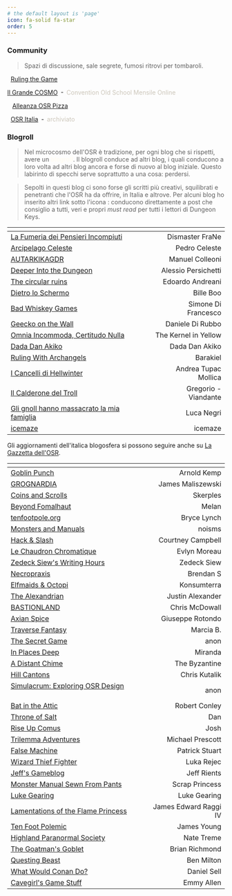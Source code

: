 ```yaml
---
# the default layout is 'page'
icon: fa-solid fa-star
order: 5
---
```


### Community

> Spazi di discussione, sale segrete, fumosi ritrovi per tombaroli.

<i class="fa-brands fa-telegram"></i>&nbsp; [Ruling the Game](https://t.me/osritalia)

<i class="fa-brands fa-discord"></i> [Il Grande COSMO](https://discord.gg/asQPwXPXeB)&ensp;-&ensp;<span style="color:#ccc6ba">Convention Old School Mensile Online</span>

&nbsp;<i class="fa-solid fa-asterisk"></i>&nbsp; [Alleanza OSR Pizza](https://linktr.ee/alleanzaosrpizza)

<i class="fa-brands fa-facebook"></i>&nbsp; [OSR Italia](https://www.facebook.com/groups/osritalia/)&ensp;-&ensp;<span style="color:#ccc6ba">archiviato</span>     

### Blogroll

> Nel microcosmo dell'OSR è tradizione, per ogni blog che si rispetti, avere un <span style="color:#fffcf2">**blogroll**</span>. Il blogroll conduce ad altri blog, i quali conducono a loro volta ad altri blog ancora e forse di nuovo al blog iniziale. Questo labirinto di specchi serve soprattutto a una cosa: perdersi.

> Sepolti in questi blog ci sono forse gli scritti più creativi, squilibrati e penetranti che l'OSR ha da offrire, in Italia e altrove. Per alcuni blog ho inserito altri link sotto l'icona <span style="color:#fffcf2"><i class="fa-solid fa-star"></i></span>: conducono direttamente a post che consiglio a tutti, veri e propri *must read* per tutti i lettori di Dungeon Keys. 

| <i class="fa-solid fa-italic"></i>                                          |  <i class="fa-solid fa-star"></i>        | <i class="fa-solid fa-pen-nib"></i> |
|:----------------------------------------------------------------------------|:----------------------------------------:|----------------------:|
| [La Fumeria dei Pensieri Incompiuti](https://dismastersden.blogspot.com/)   | [<i class="fa-solid fa-link"></i>](https://dismastersden.blogspot.com/2020/11/chiedimi-dellosr.html) [<i class="fa-solid fa-link"></i>](https://dismastersden.blogspot.com/2021/02/chiedimi-della-democrazia-gygaxiana.html) [<i class="fa-solid fa-link"></i>](https://dismastersden.blogspot.com/2021/09/lotfp-non-ha-la-regola-zero.html) | Dismaster FraNe       |
| [Arcipelago Celeste](https://arcipelagoceleste.blogspot.com/)               | [<i class="fa-solid fa-link"></i>](https://arcipelagoceleste.blogspot.com/2022/01/la-rosa-purpurea-di-vaarn.html) | Pedro Celeste         |
| [AUTARKIKAGDR](https://autarkikagdr.blogspot.com/)                          |                                          | Manuel Colleoni       |
| [Deeper Into the Dungeon](https://deeperintothedungeon.wordpress.com/)      | [<i class="fa-solid fa-link"></i>](https://deeperintothedungeon.wordpress.com/2021/04/17/il-sabba-del-ratto-pallido-avventura-per-il-carnevale-bloghereccio-a-tema-festivita/) [<i class="fa-solid fa-link"></i>](https://deeperintothedungeon.wordpress.com/2020/06/25/what-i-like-as-modern-gamer-abour-osr/) | Alessio Persichetti   |
| [The circular ruins](https://thecircularuins.blogspot.com/)                 | [<i class="fa-solid fa-link"></i>](https://thecircularuins.blogspot.com/2019/08/la-grotta-muschiosa.html) [<i class="fa-solid fa-link"></i>](https://thecircularuins.blogspot.com/2019/07/oggetti-e-ricompense.html) | Edoardo Andreani      |
| [Dietro lo Schermo](https://dietroschermo.wordpress.com/)                   | [<i class="fa-solid fa-link"></i>](https://dietroschermo.wordpress.com/le-tavole-del-mio-dd/) | Bille Boo             |
| [Bad Whiskey Games](https://badwhiskeygames.blogspot.com/)                  |                                          | Simone Di Francesco   |
| [Geecko on the Wall](https://www.geeckoonthewall.eu/)                       |                                          | Daniele Di Rubbo      |
| [Omnia Incommoda, Certitudo Nulla](https://oicn.icu/)                       | [<i class="fa-solid fa-link"></i>](https://oicn.icu/2020/guida-di-sopravvivenza-per-nuovi-gm/) [<i class="fa-solid fa-link"></i>](https://oicn.icu/2023/l-astrologo-una-classe-per-rinascimento-2e/) [<i class="fa-solid fa-link"></i>](https://oicn.icu/2023/di-licenze-open-e-altre-sciocchezze/) | The Kernel in Yellow  |
| [Dada Dan Akiko](https://write.as/jonnie/)                                  | [<i class="fa-solid fa-link"></i>](https://write.as/jonnie/la-natura-di-draghi) [<i class="fa-solid fa-link"></i>](https://write.as/jonnie/a-cosa-serve-una-foresta-nel-medioevo) | Dada Dan Akiko        |
| [Ruling With Archangels](https://archangelruling.blogfree.net/)             |                                          | Barakiel              |
| [I Cancelli di Hellwinter](https://hellwinter.blogspot.com/)                |                                          | Andrea Tupac Mollica  |
| [Il Calderone del Troll](https://calderonedeltroll.blogspot.com/)           | [<i class="fa-solid fa-link"></i>](https://calderonedeltroll.blogspot.com/2022/09/lalbero-per-tir-na-nog-un-dungeon-per.html) [<i class="fa-solid fa-link"></i>](https://calderonedeltroll.blogspot.com/2022/09/cuore-di-tenebra-uno-scenariorettilario.html) | Gregorio - Viandante  |
| [Gli gnoll hanno massacrato la mia famiglia](https://gnollmassacrofamiglia.blogspot.com/)  |                           | Luca Negri            |
| [icemaze](https://icemaze.it/en/)                                           |                                          | icemaze               |

Gli aggiornamenti dell'italica blogosfera si possono seguire anche su [La Gazzetta dell'OSR](https://gazzetta.oicn.icu/).

| <i class="fa-solid fa-earth-americas"></i>                                  |  <i class="fa-solid fa-star"></i>        | <i class="fa-solid fa-pen-nib"></i>  |
|:----------------------------------------------------------------------------|:----------------------------------------:|----------------------:|
| [Goblin Punch](https://goblinpunch.blogspot.com/)                           | [<i class="fa-solid fa-link"></i>](https://goblinpunch.blogspot.com/2020/05/advice-for-osr-dms.html) [<i class="fa-solid fa-link"></i>](https://goblinpunch.blogspot.com/2016/01/dungeon-checklist.html) [<i class="fa-solid fa-link"></i>](https://goblinpunch.blogspot.com/2017/09/the-inextricable-grace-of-elves.html) | Arnold Kemp           |
| [GROGNARDIA](https://grognardia.blogspot.com/)                              | [<i class="fa-solid fa-link"></i>](https://grognardia.blogspot.com/2008/09/gygaxian-naturalism.html) | James Maliszewski     |
| [Coins and Scrolls](https://coinsandscrolls.blogspot.com/)                  | [<i class="fa-solid fa-link"></i>](https://coinsandscrolls.blogspot.com/2020/09/osr-interesting-lists-and-petty-gods.html) [<i class="fa-solid fa-link"></i>](https://coinsandscrolls.blogspot.com/2023/05/osr-eight-diseases-of-wizards.html) [<i class="fa-solid fa-link"></i>](https://coinsandscrolls.blogspot.com/2019/06/osr-sienas-6-mile-hex.html) | Skerples              | 
| [Beyond Fomalhaut](https://beyondfomalhaut.blogspot.com/)                   | [<i class="fa-solid fa-link"></i>](https://beyondfomalhaut.blogspot.com/2021/11/blog-hex-crawls-simple-guide.html) [<i class="fa-solid fa-link"></i>](https://beyondfomalhaut.blogspot.com/2021/11/blog-hex-crawls-simple-guide.html) | Melan                 | 
| [tenfootpole.org](https://tenfootpole.org/ironspike/)                       |                                          | Bryce Lynch           |
| [Monsters and Manuals](https://monstersandmanuals.blogspot.com/)            | [<i class="fa-solid fa-link"></i>](https://dungeon-keys.github.io/) | noisms                |
| [Hack & Slash](https://hackslashmaster.blogspot.com/)                       | [<i class="fa-solid fa-link"></i>](https://dungeon-keys.github.io/) | Courtney Campbell     |
| [Le Chaudron Chromatique](https://chaudronchromatique.blogspot.com/)        | [<i class="fa-solid fa-link"></i>](https://dungeon-keys.github.io/) | Evlyn Moreau          | 
| [Zedeck Siew's Writing Hours](https://zedecksiew.tumblr.com/)               | [<i class="fa-solid fa-link"></i>](https://dungeon-keys.github.io/) | Zedeck Siew           |
| [Necropraxis](https://www.necropraxis.com/about/)                           |                                          | Brendan S             | 
| [Elfmaids & Octopi](https://elfmaidsandoctopi.blogspot.com/)                |                                          | Konsumterra           |
| [The Alexandrian](https://thealexandrian.net/)                              | [<i class="fa-solid fa-link"></i>](https://dungeon-keys.github.io/) | Justin Alexander      | 
| [BASTIONLAND](https://www.bastionland.com/)                                 |                                          | Chris McDowall        | 
| [Axian Spice](https://axianspice.blogspot.com/)                             |                                          | Giuseppe Rotondo      |
| [Traverse Fantasy](https://traversefantasy.blogspot.com/)                   | [<i class="fa-solid fa-link"></i>](https://dungeon-keys.github.io/) | Marcia B.             |
| [The Secret Game](https://scrtgm.blogspot.com/)                             |                                          | anon                  |
| [In Places Deep](https://inplacesdeep.blogspot.com/)                        | [<i class="fa-solid fa-link"></i>](https://dungeon-keys.github.io/) | Miranda               | 
| [A Distant Chime](https://espharel.blogspot.com/)                           |                                          | The Byzantine         | 
| [Hill Cantons](https://hillcantons.blogspot.com/)                           |                                          | Chris Kutalik         |
| [Simulacrum: Exploring OSR Design](https://osrsimulacrum.blogspot.com/) &emsp;&emsp;&emsp; | [<i class="fa-solid fa-link"></i>](https://dungeon-keys.github.io/) | anon |
| [Bat in the Attic](https://batintheattic.blogspot.com/)                     | [<i class="fa-solid fa-link"></i>](https://dungeon-keys.github.io/) | Robert Conley         |
| [Throne of Salt](https://throneofsalt.blogspot.com/)                        | [<i class="fa-solid fa-link"></i>](https://dungeon-keys.github.io/) | Dan                   | 
| [Rise Up Comus](https://riseupcomus.blogspot.com/)                          | [<i class="fa-solid fa-link"></i>](https://dungeon-keys.github.io/) | Josh                  | 
| [Trilemma Adventures](https://blog.trilemma.com/)                          | [<i class="fa-solid fa-link"></i>](https://dungeon-keys.github.io/) | Michael Prescott      | 
| [False Machine](https://falsemachine.blogspot.com/)                         |                                          | Patrick Stuart        | 
| [Wizard Thief Fighter](https://www.wizardthieffighter.com/)                 |                                          | Luka Rejec            | 
| [Jeff's Gameblog](https://jrients.blogspot.com/)                            | [<i class="fa-solid fa-link"></i>](https://dungeon-keys.github.io/) | Jeff Rients           | 
| [Monster Manual Sewn From Pants](https://monstermanualsewnfrompants.blogspot.com/) |                                   | Scrap Princess        | 
| [Luke Gearing](https://lukegearing.blot.im/)                                |                                          | Luke Gearing          |
| [Lamentations of the Flame Princess](https://lotfp.blogspot.com/)           |                                          | James Edward Raggi IV |
| [Ten Foot Polemic](https://tenfootpolemic.blogspot.com/)                    | [<i class="fa-solid fa-link"></i>](https://dungeon-keys.github.io/) | James Young           |
| [Highland Paranormal Society](https://natetreme.com/)                       |                                          | Nate Treme            |
| [The Goatman's Goblet](https://www.goatmansgoblet.com/)                     | [<i class="fa-solid fa-link"></i>](https://dungeon-keys.github.io/) | Brian Richmond        |
| [Questing Beast](https://questingblog.com/)                                 |                                          | Ben Milton            |
| [What Would Conan Do?](https://whatwouldconando.blogspot.com/)              |                                          | Daniel Sell           |
| [Cavegirl's Game Stuff](https://cavegirlgames.blogspot.com/)                |                                          | Emmy Allen            |
